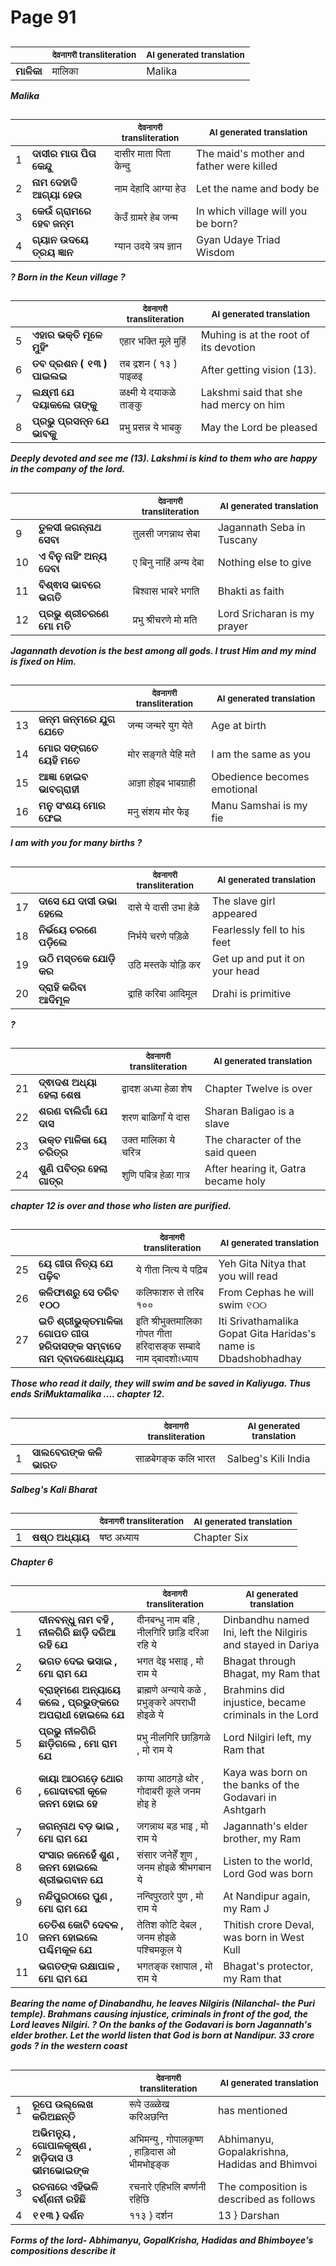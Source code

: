 # Page 91
## 
| | <sub>देवनागरी transliteration</sub> | <sub>AI generated translation</sub> |
| --- | --- | ---|
| **ମାଳିକା** | मालिका | Malika | <!-- Block 5 -->
<!-- Section [5],  -->
<!-- Placeholder for translation. Place text between the underscores(_) and with no leading or trailing spaces. -->
**_Malika_**


## 
| | | <sub>देवनागरी transliteration</sub> | <sub>AI generated translation</sub> |
| --- | --- | --- | ---|
| 1 | **ଦାସୀର ମାତା ପିତା କେନ୍ଦୁ** | दासीर माता पिता केन्दु | The maid&#39;s mother and father were killed | <!-- Block 1 -->
| 2 | **ନାମ ଦେହାଦି ଆଗ୍ୟା ହେଉ** | नाम देहादि आग्या हेउ | Let the name and body be | <!-- Block 6 -->
| 3 | **କେଉଁ ଗ୍ରାମରେ ହେବ ଜନ୍ମ** | केउँ ग्रामरे हेब जन्म | In which village will you be born? | <!-- Block 1 -->
| 4 | **ଗ୍ୟାନ ଉଦୟେ ତ୍ରୟ ଜ୍ଞାନ** | ग्यान उदये त्रय ज्ञान | Gyan Udaye Triad Wisdom | <!-- Block 7 -->

**_? Born in the Keun village ?_**

## 
| | | <sub>देवनागरी transliteration</sub> | <sub>AI generated translation</sub> |
| --- | --- | --- | ---|
| 5 | **ଏହାର ଭକ୍ତି ମୂଳେ ମୁହିଂ** | एहार भक्ति मूले मुहिं | Muhing is at the root of its devotion | <!-- Block 1 -->
| 6 | **ତବ ଦ୍ରଶନ ( ୧୩ ) ପାଇଲଇ** | तब द्रशन ( १३ ) पाइळइ | After getting vision (13). | <!-- Block 7 -->
| 7 | **ଲକ୍ଷ୍ମୀ ଯେ ଦୟାକଲେ ତାଙ୍କୁ** | ळक्ष्मी ये दयाकळे ताङ्कु | Lakshmi said that she had mercy on him | <!-- Block 1 -->
| 8 | **ପ୍ରଭୁ ପ୍ରସନ୍ନ ଯେ ଭାବକୁ** | प्रभु प्रसन्न ये भाबकु | May the Lord be pleased | <!-- Block 7 -->

**_Deeply devoted and see me (13). Lakshmi is kind to them who are happy in the company of the lord._**

## 
| | | <sub>देवनागरी transliteration</sub> | <sub>AI generated translation</sub> |
| --- | --- | --- | ---|
| 9 | **ତୁଳସୀ ଜଗନ୍ନାଥ ସେବା** | तुलसी जगन्नाथ सेबा | Jagannath Seba in Tuscany | <!-- Block 1 -->
| 10 | **ଏ ବିନୁ ନାହିଂ ଅନ୍ୟ ଦେବା** | ए बिनु नाहिं अन्य देबा | Nothing else to give | <!-- Block 7 -->
| 11 | **ବିଶ୍ଵାସ ଭାବରେ ଭଗତି** | बिश्वास भाबरे भगति | Bhakti as faith | <!-- Block 1 -->
| 12 | **ପ୍ରଭୁ ଶ୍ରୀଚରଣେ ମୋ ମତି** | प्रभु श्रीचरणे मो मति | Lord Sricharan is my prayer | <!-- Block 7 -->

**_Jagannath devotion is the best among all gods. I trust Him and my mind is fixed on Him._**

## 
| | | <sub>देवनागरी transliteration</sub> | <sub>AI generated translation</sub> |
| --- | --- | --- | ---|
| 13 | **ଜନ୍ମ ଜନ୍ମରେ ଯୁଗ ଯେତେ** | जन्म जन्मरे युग येते | Age at birth | <!-- Block 2 -->
| 14 | **ମୋର ସଙ୍ଗତେ ୟେହି ମତେ** | मोर सङ्गते येहि मते | I am the same as you | <!-- Block 8 -->
| 15 | **ଆଜ୍ଞା ହୋଇବ ଭାବଗ୍ରାହୀ** | आज्ञा होइब भाबग्राही | Obedience becomes emotional | <!-- Block 2 -->
| 16 | **ମନୁ ସଂଶୟ ମୋର ଫେଇ** | मनु संशय मोर फेइ | Manu Samshai is my fie | <!-- Block 9 -->

**_I am with you for many births ?_**

## 
| | | <sub>देवनागरी transliteration</sub> | <sub>AI generated translation</sub> |
| --- | --- | --- | ---|
| 17 | **ଦାସେ ଯେ ଦାସୀ ଉଭା ହେଲେ** | दासे ये दासी उभा हेळे | The slave girl appeared | <!-- Block 3 -->
| 18 | **ନିର୍ଭୟେ ଚରଣେ ପଡ଼ିଲେ** | निर्भये चरणे पड़िळे | Fearlessly fell to his feet | <!-- Block 10 -->
| 19 | **ଉଠି ମସ୍ତକେ ଯୋଡ଼ି କର** | उठि मस्तके योड़ि कर | Get up and put it on your head | <!-- Block 3 -->
| 20 | **ଦ୍ରାହି କରିବା ଆଦିମୂଳ** | द्राहि करिबा आदिमूल | Drahi is primitive | <!-- Block 11 -->

**_?_**

## 
| | | <sub>देवनागरी transliteration</sub> | <sub>AI generated translation</sub> |
| --- | --- | --- | ---|
| 21 | **ଦ୍ଵାଦଶ ଅଧ୍ୟା ହେଲା ଶେଷ** | द्वादश अध्या हेळा शेष | Chapter Twelve is over | <!-- Block 19 -->
| 22 | **ଶରଣ ବାଲିଗାଁ ଯେ ଦାସ** | शरण बाळिगाँ ये दास | Sharan Baligao is a slave | <!-- Block 11 -->
| 23 | **ଉକ୍ତ ମାଳିକା ୟେ ଚରିତ୍ର** | उक्त मालिका ये चरित्र | The character of the said queen | <!-- Block 20 -->
| 24 | **ଶୁଣି ପବିତ୍ର ହେଲା ଗାତ୍ର** | शुणि पबित्र हेळा गात्र | After hearing it, Gatra became holy | <!-- Block 21 -->

**_chapter 12 is over and those who listen are purified._**

## 
| | | <sub>देवनागरी transliteration</sub> | <sub>AI generated translation</sub> |
| --- | --- | --- | ---|
| 25 | **ୟେ ଗୀତା ନିତ୍ୟ ଯେ ପଢ଼ିବ** | ये गीता नित्य ये पढ़िब | Yeh Gita Nitya that you will read | <!-- Block 23 -->
| 26 | **କଳିଫାଶରୁ ସେ ତରିବ ୧୦୦** | कलिफाशरु से तरिब १०० | From Cephas he will swim ୧୦୦ | <!-- Block 23 -->
| 27 | **ଇତି ଶ୍ରୀଭୁକ୍ତମାଳିକା ଗୋପତ ଗୀତା ହରିଦାସଙ୍କ ସମ୍ବାଦେ ନାମ ଦ୍ବାଦଶୋଽଧ୍ୟାୟ** | इति श्रीभुक्तमालिका गोपत गीता हरिदासङ्क सम्बादे नाम द्बादशोଽध्याय | Iti Srivathamalika Gopat Gita Haridas&#39;s name is Dbadshobhadhay | <!-- Block 23 -->
<!-- Section [1], [6,7],  -->
<!-- Section [2], [8,9],  -->
<!-- Section [3,19,4], [10,11],  -->
<!-- Section [20], [21],  -->
<!-- Section [22], [23],  -->
<!-- Placeholder for translation. Place text between the underscores(_) and with no leading or trailing spaces. -->
**_Those who read it daily, they will swim and be saved in Kaliyuga. Thus ends SriMuktamalika .... chapter 12._**


## 
| | | <sub>देवनागरी transliteration</sub> | <sub>AI generated translation</sub> |
| --- | --- | --- | ---|
| 1 | **ସାଲବେଗଙ୍କ କଳି ଭାରତ** | साळबेगङ्क कलि भारत | Salbeg&#39;s Kili India | <!-- Block 12 -->
<!-- Section [12],  -->
<!-- Placeholder for translation. Place text between the underscores(_) and with no leading or trailing spaces. -->
**_Salbeg's Kali Bharat_**


## 
| | | <sub>देवनागरी transliteration</sub> | <sub>AI generated translation</sub> |
| --- | --- | --- | ---|
| 1 | **ଷଷ୍ଠ ଅଧ୍ୟାୟ** | षष्ठ अध्याय | Chapter Six | <!-- Block 13 -->
<!-- Section [13],  -->
<!-- Placeholder for translation. Place text between the underscores(_) and with no leading or trailing spaces. -->
**_Chapter 6_**


## 
| | | <sub>देवनागरी transliteration</sub> | <sub>AI generated translation</sub> |
| --- | --- | --- | ---|
| 1 | **ଦୀନବନ୍ଧୁ ନାମ ବହି , ନୀଳଗିରି ଛାଡ଼ି ଦରିଆ ରହି ଯେ** | दीनबन्धु नाम बहि , नीलगिरि छाड़ि दरिआ रहि ये | Dinbandhu named Ini, left the Nilgiris and stayed in Dariya | <!-- Block 14 -->
| 2 | **ଭଗତ ଦେଇ ଭସାଇ , ମୋ ରାମ ଯେ** | भगत देइ भसाइ , मो राम ये | Bhagat through Bhagat, my Ram that | <!-- Block 15 -->
| 4 | **ବ୍ରାହ୍ମଣେ ଅନ୍ୟାୟେ କଲେ , ପ୍ରଭୁଙ୍କରେ ଅପରାଧୀ ହୋଇଲେ ଯେ** | ब्राह्मणे अन्याये कळे , प्रभुङ्करे अपराधी होइळे ये | Brahmins did injustice, became criminals in the Lord | <!-- Block 15 -->
| 5 | **ପ୍ରଭୁ ନୀଳଗିରି ଛାଡ଼ିଗଲେ , ମୋ ରାମ ଯେ** | प्रभु नीलगिरि छाड़िगळे , मो राम ये | Lord Nilgiri left, my Ram that | <!-- Block 15 -->
| 6 | **କାୟା ଆଠଗଡ଼େ ଥୋର , ଗୋଦାବରୀ କୂଳେ ଜନମ ହୋଇ ହେ** | काया आठगड़े थोर , गोदाबरी कूले जनम होइ हे | Kaya was born on the banks of the Godavari in Ashtgarh | <!-- Block 15 -->
| 7 | **ଜଗନ୍ନାଥ ବଡ଼ ଭାଇ , ମୋ ରାମ ଯେ** | जगन्नाथ बड़ भाइ , मो राम ये | Jagannath&#39;s elder brother, my Ram | <!-- Block 15 -->
| 8 | **ସଂସାର ଜନେହେଁ ଶୁଣ , ଜନମ ହୋଇଲେ ଶ୍ରୀଭଗବାନ ଯେ** | संसार जनेहेँ शुण , जनम होइळे श्रीभगबान ये | Listen to the world, Lord God was born | <!-- Block 15 -->
| 9 | **ନନ୍ଦିପୁରଠାରେ ପୁଣ , ମୋ ରାମ ଯେ** | नन्दिपुरठारे पुण , मो राम ये | At Nandipur again, my Ram J | <!-- Block 15 -->
| 10 | **ତେତିଶ କୋଟି ଦେବଳ , ଜନମ ହୋଇଲେ ପଶ୍ଚିମକୂଳ ଯେ** | तेतिश कोटि देबल , जनम होइळे पश्चिमकूल ये | Thitish crore Deval, was born in West Kull | <!-- Block 16 -->
| 11 | **ଭଗତଙ୍କ ରକ୍ଷାପାଳ , ମୋ ରାମ ଯେ** | भगतङ्क रक्षापाल , मो राम ये | Bhagat&#39;s protector, my Ram that | <!-- Block 18 -->
<!-- Section [14],  -->
<!-- Section [15], [17],  -->
<!-- Section [16],  -->
<!-- Section [18],  -->
<!-- Placeholder for translation. Place text between the underscores(_) and with no leading or trailing spaces. -->
**_Bearing the name of Dinabandhu, he leaves Nilgiris (Nilanchal- the Puri temple). Brahmans causing injustice, criminals in front of the god, the Lord leaves Nilgiri. ? On the banks of the Godavari is born Jagannath's elder brother. Let the world listen that God is born at Nandipur. 33 crore gods ? in the western coast_**


## 
| | | <sub>देवनागरी transliteration</sub> | <sub>AI generated translation</sub> |
| --- | --- | --- | ---|
| 1 | **ରୂପେ ଉଲ୍ଲେଖ କରିଅଛନ୍ତି** | रूपे उळ्ळेख करिअछन्ति | has mentioned | <!-- Block 24 -->
| 2 | **ଅଭିମନ୍ୟୁ , ଗୋପାଳକୃଷ୍ଣ , ହାଡ଼ିଦାସ ଓ ଭୀମଭୋଇଙ୍କ** | अभिमन्यु , गोपालकृष्ण , हाड़िदास ओ भीमभोइङ्क | Abhimanyu, Gopalakrishna, Hadidas and Bhimvoi | <!-- Block 24 -->
| 3 | **ରଚନାରେ ଏହିଭଳି ବର୍ଣ୍ଣନୀ ରହିଛି** | रचनारे एहिभलि बर्ण्णनी रहिछि | The composition is described as follows | <!-- Block 24 -->
| 4 | **୧୧୩ } ଦର୍ଶନ** | ११३ } दर्शन | 13 } Darshan | <!-- Block 24 -->
<!-- Section [24],  -->
<!-- Placeholder for translation. Place text between the underscores(_) and with no leading or trailing spaces. -->
**_Forms of the lord- Abhimanyu, GopalKrisha, Hadidas and Bhimboyee's compositions describe it_**

